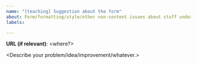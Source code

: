 ```yaml
---
name: "[teaching] Suggestion about the form"
about: Form/formatting/style/other non-content issues about stuff under [teaching].
labels: 

---
```


**URL (if relevant)**: <where?>

<Describe your problem/idea/improvement/whatever.>
